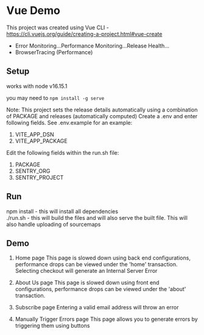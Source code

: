 # Vue Demo
This project was created using Vue CLI - https://cli.vuejs.org/guide/creating-a-project.html#vue-create
- Error Monitoring...Performance Monitoring...Release Health...
- BrowserTracing (Performance)  

## Setup
works with node v16.15.1

you may need to `npm install -g serve`

Note: This project sets the release details automatically using a combination of PACKAGE and releases (automatically computed)
Create a .env and enter following fields. See .env.example for an example:
1. VITE_APP_DSN
2. VITE_APP_PACKAGE

Edit the following fields within the run.sh file:
1. PACKAGE
2. SENTRY_ORG
3. SENTRY_PROJECT

## Run
npm install - this will install all dependencies  
./run.sh - this will build the files and will also serve the built file. This will also handle uploading of sourcemaps

## Demo
1. Home page
This page is slowed down using back end configurations, performance drops can be viewed under the 'home' transaction.
Selecting checkout will generate an Internal Server Error

2. About Us page
This page is slowed down using front end configurations, performance drops can be viewed under the 'about' transaction.

3. Subscribe page
Entering a valid email address will throw an error

4. Manually Trigger Errors page
This page allows you to generate errors by triggering them using buttons
